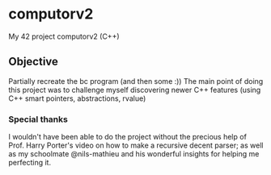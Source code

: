 # computorv2

My 42 project computorv2 (C++)

## Objective
Partially recreate the bc program (and then some :))
The main point of doing this project was to challenge myself discovering newer C++ features (using C++ smart pointers, abstractions, rvalue)

### Special thanks
I wouldn't have been able to do the project without the precious help of Prof. Harry Porter's video on how to make a recursive decent parser; as well as my schoolmate @nils-mathieu and his wonderful insights for helping me perfecting it.

